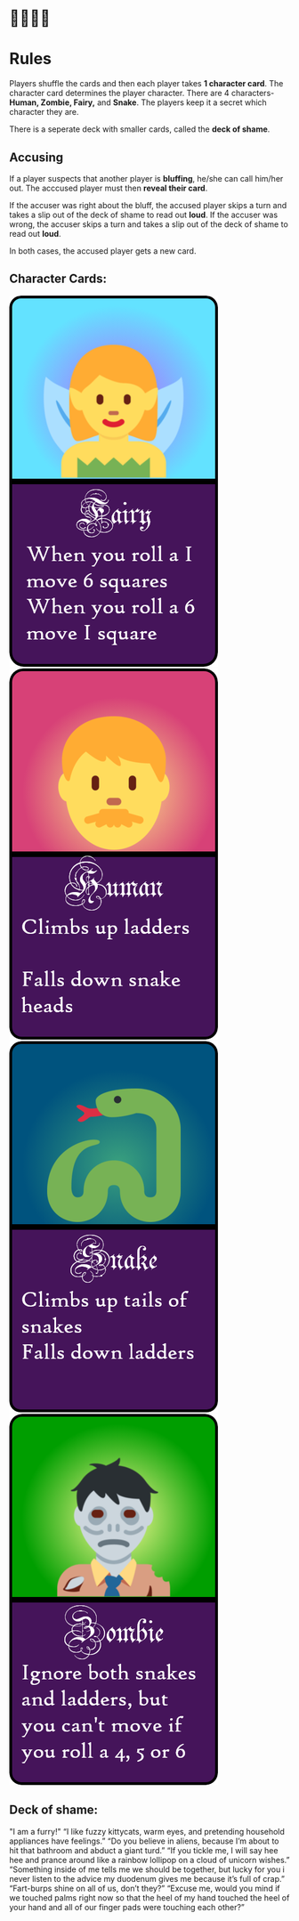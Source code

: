 # 🧚👨🐍🧟
# Rules
Players shuffle the cards and then each player takes **1 character card**. The character card determines the player character. There are 4 characters- **Human, Zombie, Fairy,** and **Snake**. The players keep it a secret which character they are.

There is a seperate deck with smaller cards, called the **deck of shame**.

## Accusing
If a player suspects that another player is **bluffing**, he/she can call him/her out. The acccused player must then **reveal their card**.

If the accuser was right about the bluff, the accused player skips a turn and takes a slip out of the deck of shame to read out **loud**.
If the accuser was wrong, the accuser skips a turn and takes a slip out of the deck of shame to read out **loud**.

In both cases, the accused player gets a new card.

## Character Cards:
![f](fairy.png)
![m](man.png)
![s](snek.png)
![z](zombie.png)

## Deck of shame:
"I am a furry!"
“I like fuzzy kittycats, warm eyes, and pretending household appliances have feelings.”
“Do you believe in aliens, because I’m about to hit that bathroom and abduct a giant turd.”
“If you tickle me, I will say hee hee and prance around like a rainbow lollipop on a cloud of unicorn wishes.”
“Something inside of me tells me we should be together, but lucky for you i never listen to the advice my duodenum gives me because it’s full of crap.”
“Fart-burps shine on all of us, don’t they?”
“Excuse me, would you mind if we touched palms right now so that the heel of my hand touched the heel of your hand and all of our finger pads were touching each other?”
